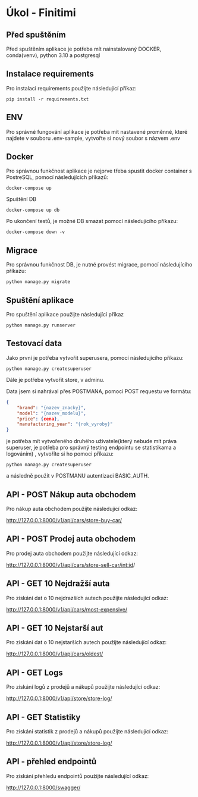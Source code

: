 # Úkol - Finitimi

## Před spuštěním
Před spuštěním aplikace je potřeba mít nainstalovaný DOCKER, conda(venv), python 3.10 a postgresql

## Instalace requirements
Pro instalaci requirements použijte následující příkaz:
```
pip install -r requirements.txt
```

## ENV
Pro správné fungování aplikace je potřeba mít nastavené proměnné, které najdete v souboru .env-sample, vytvořte si nový soubor s názvem .env

## Docker
Pro správnou funkčnost aplikace je nejprve třeba spustit docker container s PostreSQL, pomocí následujících příkazů:

```
docker-compose up
```
Spuštění DB
```
docker-compose up db
```
Po ukončení testů, je možné DB smazat pomocí následujícího příkazu:
```
docker-compose down -v
```
## Migrace
Pro správnou funkčnost DB, je nutné provést migrace, pomocí následujícího příkazu:
```
python manage.py migrate
```
## Spuštění aplikace
Pro spuštění aplikace použijte následující příkaz
```
python manage.py runserver
```
## Testovací data

Jako první je potřeba vytvořit superusera, pomocí následujícího příkazu:
```
python manage.py createsuperuser
```
Dále je potřeba vytvořit store, v adminu.

Data jsem si nahrával přes POSTMANA, pomoci POST requestu ve formátu:
```json
{
    "brand": "{nazev_znacky}",
    "model": "{nazev_modelu}",
    "price": {cena},
    "manufacturing_year": "{rok_vyroby}"
}

```
je potřeba mít vytvořeného druhého uživatele(který nebude mít práva superuser, je potřeba pro správný testing endpointu se statistikama a logováním) , vytvoříte si ho pomoci příkazu:
```
python manage.py createsuperuser
```
a následně použít v POSTMANU autentizaci BASIC_AUTH.

## API - POST Nákup auta obchodem
Pro nákup auta obchodem použijte následující odkaz:

http://127.0.0.1:8000/v1/api/cars/store-buy-car/

## API - POST Prodej auta obchodem
Pro prodej auta obchodem použijte následující odkaz:

http://127.0.0.1:8000/v1/api/cars/store-sell-car/<int:id>/

## API - GET 10 Nejdražší auta
Pro získání dat o 10 nejdrazších autech použijte následující odkaz:

http://127.0.0.1:8000/v1/api/cars/most-expensive/

## API - GET 10 Nejstarší aut

Pro získání dat o 10 nejstarších autech použijte následující odkaz:

http://127.0.0.1:8000/v1/api/cars/oldest/


## API - GET  Logs
Pro získání logů z prodejů a nákupů použijte následující odkaz:

http://127.0.0.1:8000/v1/api/store/store-log/


## API - GET  Statistiky
Pro získání statistik z prodejů a nákupů použijte následující odkaz:

http://127.0.0.1:8000/v1/api/store/store-log/

## API - přehled endpointů
Pro získání přehledu endpointů použijte následující odkaz:

http://127.0.0.1:8000/swagger/

